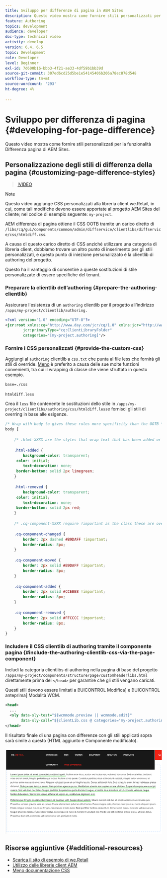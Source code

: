 ```yaml
---
title: Sviluppo per differenze di pagina in AEM Sites
description: Questo video mostra come fornire stili personalizzati per la funzionalità Differenza pagina di AEM Sites.
feature: Authoring
topics: development
audience: developer
doc-type: technical video
activity: develop
version: 6.4, 6.5
topic: Development
role: Developer
level: Beginner
exl-id: 7d600b16-bbb3-4f21-ae33-4df59b1bb39d
source-git-commit: 307ed6cd25d5be1e54145406b206a78ec878d548
workflow-type: tm+mt
source-wordcount: '293'
ht-degree: 4%

---
```


# Sviluppo per differenza di pagina {#developing-for-page-difference}

Questo video mostra come fornire stili personalizzati per la funzionalità Differenza pagina di AEM Sites.

## Personalizzazione degli stili di differenza della pagina {#customizing-page-difference-styles}

>[!VIDEO](https://video.tv.adobe.com/v/18871/?quality=9&learn=on)

>[!NOTE]
>
>Questo video aggiunge CSS personalizzati alla libreria client we.Retail, in cui, come tali modifiche devono essere apportate al progetto AEM Sites del cliente; nel codice di esempio seguente: `my-project`.

AEM differenza di pagina ottiene il CSS OOTB tramite un carico diretto di `/libs/cq/gui/components/common/admin/diffservice/clientlibs/diffservice/css/htmldiff.css`.

A causa di questo carico diretto di CSS anziché utilizzare una categoria di libreria client, dobbiamo trovare un altro punto di inserimento per gli stili personalizzati, e questo punto di iniezione personalizzato è la clientlib di authoring del progetto.

Questo ha il vantaggio di consentire a queste sostituzioni di stile personalizzate di essere specifiche del tenant.

### Preparare la clientlib dell’authoring {#prepare-the-authoring-clientlib}

Assicurare l&#39;esistenza di un `authoring` clientlib per il progetto all’indirizzo `/apps/my-project/clientlib/authoring.`

```xml
<?xml version="1.0" encoding="UTF-8"?>
<jcr:root xmlns:cq="http://www.day.com/jcr/cq/1.0" xmlns:jcr="http://www.jcp.org/jcr/1.0"
        jcr:primaryType="cq:ClientLibraryFolder"
        categories="[my-project.authoring]"/>
```

### Fornire i CSS personalizzati {#provide-the-custom-css}

Aggiungi al `authoring` clientlib a `css.txt` che punta al file less che fornirà gli stili di override. [Meno](https://lesscss.org/) è preferito a causa delle sue molte funzioni convenienti, tra cui il wrapping di classe che viene sfruttato in questo esempio.

```shell
base=./css

htmldiff.less
```

Crea il `less` file contenente le sostituzioni dello stile in `/apps/my-project/clientlibs/authoring/css/htmldiff.less`e fornisci gli stili di overring in base alle esigenze.

```css
/* Wrap with body to gives these rules more specificity than the OOTB */
body {

    /* .html-XXXX are the styles that wrap text that has been added or removed */

    .html-added {
        background-color: transparent;
     color: initial;
        text-decoration: none;
     border-bottom: solid 2px limegreen;
    }

    .html-removed {
        background-color: transparent;
     color: initial;
        text-decoration: none;
     border-bottom: solid 2px red;
    }

    /* .cq-component-XXXX require !important as the class these are overriding uses it. */

    .cq-component-changed {
        border: 2px dashed #B9DAFF !important;
        border-radius: 8px;
    }
    
    .cq-component-moved {
        border: 2px solid #B9DAFF !important;
        border-radius: 8px;
    }

    .cq-component-added {
        border: 2px solid #CCEBB8 !important;
        border-radius: 8px;
    }

    .cq-component-removed {
        border: 2px solid #FFCCCC !important;
        border-radius: 8px;
    }
}
```

### Includere il CSS clientlib di authoring tramite il componente pagina {#include-the-authoring-clientlib-css-via-the-page-component}

Includi la categoria clientlibs di authoring nella pagina di base del progetto `/apps/my-project/components/structure/page/customheaderlibs.html` direttamente prima del `</head>` per garantire che gli stili vengano caricati.

Questi stili devono essere limitati a [!UICONTROL Modifica] e [!UICONTROL anteprima] Modalità WCM.

```xml
<head>
  ...
  <sly data-sly-test="${wcmmode.preview || wcmmode.edit}" 
       data-sly-call="${clientLib.css @ categories='my-project.authoring'}"/>
</head>
```

Il risultato finale di una pagina con differenze con gli stili applicati sopra sarà simile a questo (HTML aggiunto e Componente modificato).

![Differenza tra pagine](assets/page-diff.png)

## Risorse aggiuntive {#additional-resources}

* [Scarica il sito di esempio di we.Retail](https://github.com/Adobe-Marketing-Cloud/aem-sample-we-retail/releases)
* [Utilizzo delle librerie client AEM](https://experienceleague.adobe.com/docs/experience-manager-65/developing/introduction/clientlibs.html?lang=it)
* [Meno documentazione CSS](https://lesscss.org/)
